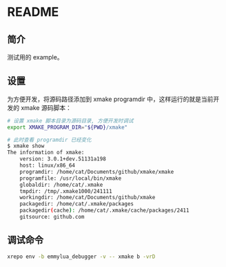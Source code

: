 # README

## 简介

测试用的 example。

## 设置

为方便开发，将源码路径添加到 xmake programdir 中，这样运行的就是当前开发的 xmake 源码脚本：

```bash
# 设置 xmake 脚本目录为源码目录, 方便开发时调试
export XMAKE_PROGRAM_DIR="${PWD}/xmake"

# 此时查看 programdir 已经变化
$ xmake show
The information of xmake:
    version: 3.0.1+dev.51131a198
    host: linux/x86_64
    programdir: /home/cat/Documents/github/xmake/xmake
    programfile: /usr/local/bin/xmake
    globaldir: /home/cat/.xmake
    tmpdir: /tmp/.xmake1000/241111
    workingdir: /home/cat/Documents/github/xmake
    packagedir: /home/cat/.xmake/packages
    packagedir(cache): /home/cat/.xmake/cache/packages/2411
    gitsource: github.com
```

## 调试命令

```bash
xrepo env -b emmylua_debugger -v -- xmake b -vrD
```
